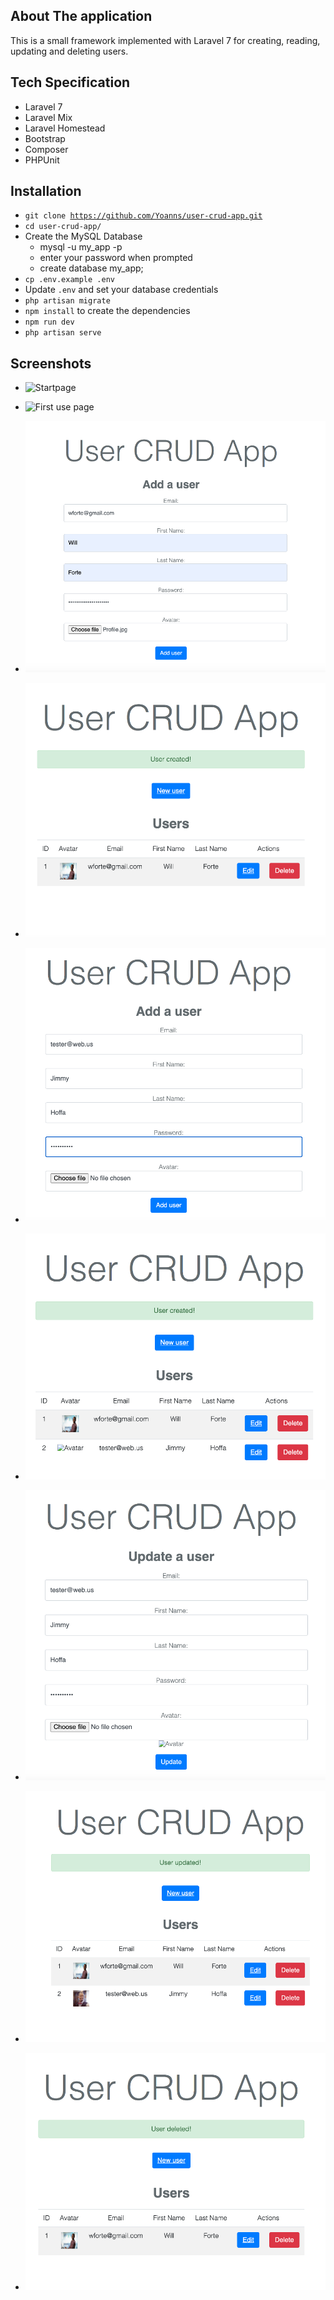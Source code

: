 ## About The application

This is a small framework implemented with Laravel 7 for creating, reading, updating and deleting users.


## Tech Specification

- Laravel 7
- Laravel Mix
- Laravel Homestead
- Bootstrap
- Composer
- PHPUnit


## Installation

- <code>git clone https://github.com/Yoanns/user-crud-app.git</code>
- <code>cd user-crud-app/</code>
- Create the MySQL Database
    - mysql -u my_app -p
    - enter your password when prompted
    - create database my_app;
- <code>cp .env.example .env</code>
- Update <code>.env</code> and set your database credentials
- <code>php artisan migrate</code>
- <code>npm install</code> to create the dependencies
- <code>npm run dev</code>
- <code>php artisan serve</code>
    
## Screenshots

- ![Startpage](/images/1_startpage.png)

- ![First use page](/images/2_first_start.png)

- ![Creation User with Avatar](/public/images/3_user_with_avatar.png)

- ![List of users](/public/images/4_list_users.png)

- ![Creation User with no Avatar](/public/images/5_user_no_avatar.png)

- ![New list of users](/public/images/6_list_users.png)

- ![Update of user](/public/images/7_update_user.png)

- ![Updated list of users](/public/images/8_list_users.png)

- ![Delete a user](/public/images/9_delete_user.png)

